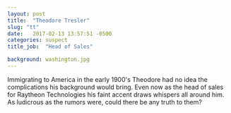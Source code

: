 ```yaml
---
layout: post
title:  "Theodore Tresler"
slug: "tt"
date:   2017-02-13 13:57:51 -0500
categories: suspect
title_job:  "Head of Sales"

background: washington.jpg
---
```

Immigrating to America in the early 1900's Theodore had no idea the complications his background would bring. Even now as the head of sales for Raytheon Technologies his faint accent draws whispers all around him. As ludicrous as the rumors were, could there be any truth to them?
